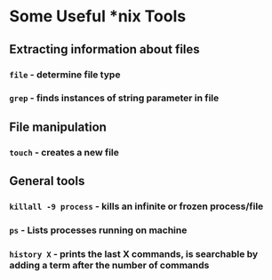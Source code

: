 Some Useful *nix Tools
======================

Extracting information about files
----------------------------------

### `file` - determine file type
### `grep` - finds instances of string parameter in file

File manipulation
-----------------

### `touch` - creates a new file

General tools
-------------

### `killall -9 process` - kills an infinite or frozen process/file
### `ps`  - Lists processes running on machine
### `history X` - prints the last X commands, is searchable by adding a term after the number of commands

